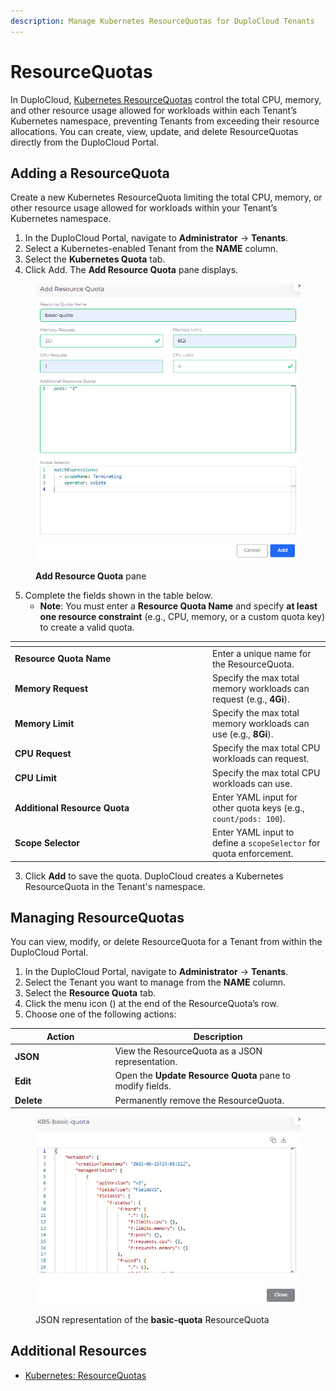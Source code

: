 ```yaml
---
description: Manage Kubernetes ResourceQuotas for DuploCloud Tenants
---
```


# ResourceQuotas

In DuploCloud, [Kubernetes ResourceQuotas](https://kubernetes.io/docs/concepts/policy/resource-quotas/) control the total CPU, memory, and other resource usage allowed for workloads within each Tenant’s Kubernetes namespace, preventing Tenants from exceeding their resource allocations. You can create, view, update, and delete ResourceQuotas directly from the DuploCloud Portal.

## Adding a ResourceQuota

Create a new Kubernetes ResourceQuota limiting the total CPU, memory, or other resource usage allowed for workloads within your Tenant’s Kubernetes namespace.

1. In the DuploCloud Portal, navigate to **Administrator** → **Tenants**.
2. Select a Kubernetes-enabled Tenant from the **NAME** column.
3. Select the **Kubernetes Quota** tab.
4. Click Add. The **Add Resource Quota** pane displays.

<div align="left"><figure><img src="../.gitbook/assets/Screenshot (537).png" alt="" width="492"><figcaption><p><strong>Add Resource Quota</strong> pane</p></figcaption></figure></div>

5. Complete the fields shown in the table below.
   * &#x20;**Note**: You must enter a **Resource Quota Name** and specify **at least one resource constraint** (e.g., CPU, memory, or a custom quota key) to create a valid quota.

<table data-header-hidden><thead><tr><th width="302"></th><th></th></tr></thead><tbody><tr><td><strong>Resource Quota Name</strong></td><td>Enter a unique name for the ResourceQuota.</td></tr><tr><td><strong>Memory Request</strong></td><td>Specify the max total memory workloads can request (e.g., <strong>4Gi</strong>).</td></tr><tr><td><strong>Memory Limit</strong></td><td>Specify the max total memory workloads can use (e.g., <strong>8Gi</strong>).</td></tr><tr><td><strong>CPU Request</strong></td><td>Specify the max total CPU workloads can request.</td></tr><tr><td><strong>CPU Limit</strong></td><td>Specify the max total CPU workloads can use.</td></tr><tr><td><strong>Additional Resource Quota</strong></td><td>Enter YAML input for other quota keys (e.g., <code>count/pods: 100</code>).</td></tr><tr><td><strong>Scope Selector</strong></td><td>Enter YAML input to define a <code>scopeSelector</code> for quota enforcement.</td></tr></tbody></table>

3. Click **Add** to save the quota. DuploCloud creates a Kubernetes ResourceQuota in the Tenant's namespace.

## Managing ResourceQuotas

You can view, modify, or delete ResourceQuota for a Tenant from within the DuploCloud Portal.

1. In the DuploCloud Portal, navigate to **Administrator** → **Tenants**.
2. Select the Tenant you want to manage from the **NAME** column.
3. Select the **Resource Quota** tab.
4. Click the menu icon (<img src="../.gitbook/assets/menu icon (13).avif" alt="" data-size="line">) at the end of the ResourceQuota’s row.
5. Choose one of the following actions:

<table data-header-hidden><thead><tr><th width="146.4444580078125">Action</th><th>Description</th></tr></thead><tbody><tr><td><strong>JSON</strong></td><td>View the ResourceQuota as a JSON representation.</td></tr><tr><td><strong>Edit</strong></td><td>Open the <strong>Update Resource Quota</strong> pane to modify fields.</td></tr><tr><td><strong>Delete</strong></td><td>Permanently remove the ResourceQuota.</td></tr></tbody></table>

<div align="left"><figure><img src="../.gitbook/assets/Screenshot (539).png" alt="" width="488"><figcaption><p> JSON representation of the <strong>basic-quota</strong> ResourceQuota</p></figcaption></figure></div>

## Additional Resources

* [Kubernetes: ResourceQuotas](https://kubernetes.io/docs/concepts/policy/resource-quotas/)
